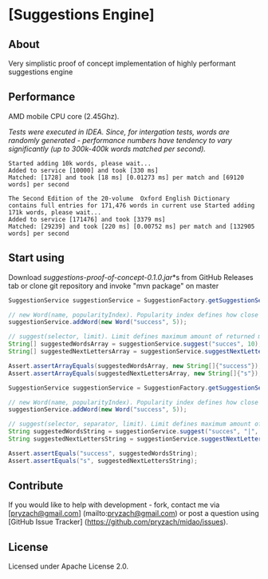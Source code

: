 # [Suggestions Engine]

## About

Very simplistic proof of concept implementation of highly performant suggestions engine

## Performance

AMD mobile CPU core (2.45Ghz).

*Tests were executed in IDEA. Since, for intergation tests, words are randomly generated - performance numbers have tendency to vary significantly (up to 300k-400k words matched per second).*

```
Started adding 10k words, please wait...
Added to service [10000] and took [330 ms]
Matched: [1728] and took [18 ms] [0.01273 ms] per match and [69120 words] per second
```

```
The Second Edition of the 20-volume  Oxford English Dictionary contains full entries for 171,476 words in current use Started adding 171k words, please wait...
Added to service [171476] and took [3379 ms]
Matched: [29239] and took [220 ms] [0.00752 ms] per match and [132905 words] per second
```

## Start using

Download **suggestions-proof-of-concept-0.1.0*.jar**s from GitHub Releases tab or clone git repository and invoke "mvn package" on master

```Java
SuggestionService suggestionService = SuggestionFactory.getSuggestionService();

// new Word(name, popularityIndex). Popularity index defines how close to the head value would be returned
suggestionService.addWord(new Word("success", 5));

// suggest(selector, limit). Limit defines maximum amount of returned matches
String[] suggestedWordsArray = suggestionService.suggest("succes", 10);
String[] suggestedNextLettersArray = suggestionService.suggestNextLetter("succes", suggestedWordsArray);

Assert.assertArrayEquals(suggestedWordsArray, new String[]{"success"});
Assert.assertArrayEquals(suggestedNextLettersArray, new String[]{"s"});
```
	
```Java
SuggestionService suggestionService = SuggestionFactory.getSuggestionService();

// new Word(name, popularityIndex). Popularity index defines how close to the head value would be returned
suggestionService.addWord(new Word("success", 5));

// suggest(selector, separator, limit). Limit defines maximum amount of returned matches
String suggestedWordsString = suggestionService.suggest("succes", "|", 10);
String suggestedNextLettersString = suggestionService.suggestNextLetter("succes", suggestedWordsString, "|");

Assert.assertEquals("success", suggestedWordsString);
Assert.assertEquals("s", suggestedNextLettersString);
```

## Contribute

If you would like to help with development - fork, contact me via [pryzach@gmail.com] (mailto:pryzach@gmail.com) or post a question using [GitHub Issue Tracker] (https://github.com/pryzach/midao/issues).

## License

Licensed under Apache License 2.0.
